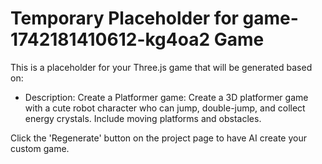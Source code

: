 
# Temporary Placeholder for game-1742181410612-kg4oa2 Game

This is a placeholder for your Three.js game that will be generated based on:
- Description: Create a Platformer game: Create a 3D platformer game with a cute robot character who can jump, double-jump, and collect energy crystals. Include moving platforms and obstacles.

Click the 'Regenerate' button on the project page to have AI create your custom game.
